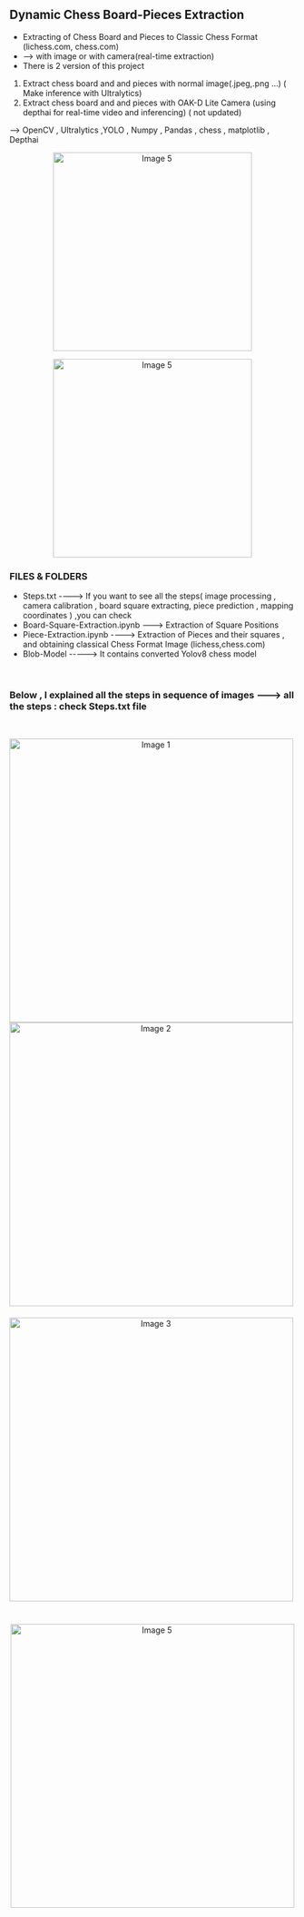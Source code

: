  


## Dynamic Chess Board-Pieces Extraction



* Extracting of Chess Board and Pieces to Classic Chess Format (lichess.com, chess.com)
* --> with image or with camera(real-time extraction)
* There is 2 version of this project
1) Extract chess board and and pieces with normal image(.jpeg,.png ...) ( Make inference with Ultralytics)
2) Extract chess board and and pieces with OAK-D Lite Camera (using depthai for real-time video and inferencing) ( not updated)


--> OpenCV , Ultralytics ,YOLO , Numpy , Pandas , chess , matplotlib  , Depthai
 

<p align="center">
<img src="https://github.com/siromermer/Dynamic-Chess-Board-Piece-Extraction/assets/113242649/200cffa0-fa19-49fa-892b-dca6b4914e89" alt="Image 5" width="350" style="display: inline-block; ">
</p>

<p align="center">
<img src="https://github.com/user-attachments/assets/fa2f9c74-87de-4449-9c22-2311b6729355" alt="Image 5" width="350" style="display: inline-block; ">
</p>
 


### FILES & FOLDERS
* Steps.txt ----> If you want to see all the steps( image processing , camera calibration , board square extracting, piece prediction , mapping coordinates ) ,you can check
* Board-Square-Extraction.ipynb ---> Extraction of Square Positions
* Piece-Extraction.ipynb ----> Extraction of Pieces and their squares , and obtaining classical Chess Format Image (lichess,chess.com)
* Blob-Model -----> It contains converted Yolov8 chess model  

<br>

### Below , I explained all the steps in sequence of images ---> all the steps : check Steps.txt file

<br>

<p align="center">
  <img src="https://github.com/siromermer/Dynamic-Chess-Board-Piece-Extraction/assets/113242649/0e54a33c-b7e9-4eaa-8a5a-8041e529e54f" alt="Image 1" width="500" style="display: inline-block; margin-right: 10px;">
  <img src="https://github.com/siromermer/Dynamic-Chess-Board-Piece-Extraction/assets/113242649/da070ed8-979a-436d-a0cb-de6755b4b4d4" alt="Image 2" width="500" style="display: inline-block; margin-right: 10px;">
  <img src="https://github.com/siromermer/Dynamic-Chess-Board-Piece-Extraction/assets/113242649/2f7e52f1-ad8c-42d0-a5b4-3a768c6f435b" alt="Image 3" width="500" style="display: inline-block; padding-top: 20px; padding-bottom: 20px; margin-right: 10px;">
  <img src="https://github.com/siromermer/Dynamic-Chess-Board-Piece-Extraction/assets/113242649/ec66ecab-f30c-41f8-b543-4080facddd9c" alt="Image 5" width="500" style="display: inline-block; padding-top: 20px; padding-bottom: 20px;">
</p>

 
